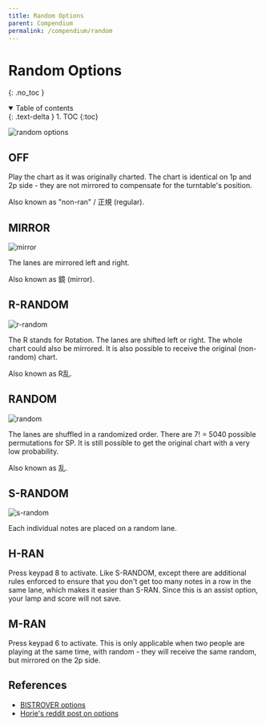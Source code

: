 ```yaml
---
title: Random Options
parent: Compendium
permalink: /compendium/random
---
```


# Random Options
{: .no_toc }

<details open markdown="block">
  <summary>
    Table of contents
  </summary>
  {: .text-delta }
1. TOC
{:toc}
</details>

![random options](/assets/img/random/option_random.jpg)

## OFF

Play the chart as it was originally charted. The chart is identical on 1p and 2p side - they are not mirrored to compensate for the turntable's position.

Also known as "non-ran" / 正規 (regular).

## MIRROR

![mirror](/assets/img/random/mirror.png)

The lanes are mirrored left and right.

Also known as 鏡 (mirror).

## R-RANDOM

![r-random](/assets/img/random/rran.png)

The R stands for Rotation. The lanes are shifted left or right. The whole chart could also be mirrored. It is also possible to receive the original (non-random) chart.

Also known as R乱.

## RANDOM

![random](/assets/img/random/random.png)

The lanes are shuffled in a randomized order. There are 7! = 5040 possible permutations for SP. It is still possible to get the original chart with a very low probability.

Also known as 乱.

## S-RANDOM

![s-random](/assets/img/random/sran.png)

Each individual notes are placed on a random lane.

## H-RAN

Press keypad 8 to activate. Like S-RANDOM, except there are additional rules enforced to ensure that you don't get too many notes in a row in the same lane, which makes it easier than S-RAN. Since this is an assist option, your lamp and score will not save.

## M-RAN

Press keypad 6 to activate. This is only applicable when two people are playing at the same time, with random - they will receive the same random, but mirrored on the 2p side.

## References
* [BISTROVER options](https://p.eagate.573.jp/game/2dx/28/howto/play/option.html)
* [Horie's reddit post on options](https://www.reddit.com/r/bemani/comments/6tglqx/iidx_guidance_6th_dan_3_options2_ordinary_options/)
